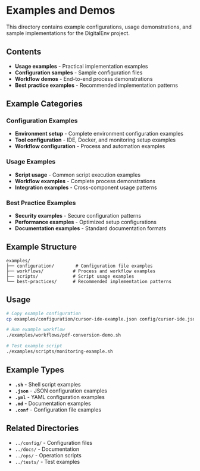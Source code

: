 # Examples and Demos

This directory contains example configurations, usage demonstrations, and sample implementations for the DigitalEnv project.

## Contents

- **Usage examples** - Practical implementation examples
- **Configuration samples** - Sample configuration files
- **Workflow demos** - End-to-end process demonstrations
- **Best practice examples** - Recommended implementation patterns

## Example Categories

### Configuration Examples
- **Environment setup** - Complete environment configuration examples
- **Tool configuration** - IDE, Docker, and monitoring setup examples
- **Workflow configuration** - Process and automation examples

### Usage Examples
- **Script usage** - Common script execution examples
- **Workflow examples** - Complete process demonstrations
- **Integration examples** - Cross-component usage patterns

### Best Practice Examples
- **Security examples** - Secure configuration patterns
- **Performance examples** - Optimized setup configurations
- **Documentation examples** - Standard documentation formats

## Example Structure

```
examples/
├── configuration/        # Configuration file examples
├── workflows/           # Process and workflow examples
├── scripts/             # Script usage examples
└── best-practices/      # Recommended implementation patterns
```

## Usage

```bash
# Copy example configuration
cp examples/configuration/cursor-ide-example.json config/cursor-ide.json

# Run example workflow
./examples/workflows/pdf-conversion-demo.sh

# Test example script
./examples/scripts/monitoring-example.sh
```

## Example Types

- **`.sh`** - Shell script examples
- **`.json`** - JSON configuration examples
- **`.yml`** - YAML configuration examples
- **`.md`** - Documentation examples
- **`.conf`** - Configuration file examples

## Related Directories

- `../config/` - Configuration files
- `../docs/` - Documentation
- `../ops/` - Operation scripts
- `../tests/` - Test examples
